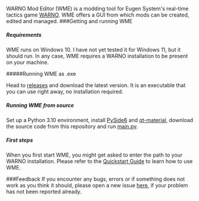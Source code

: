 WARNO Mod Editor (WME) is a modding tool for Eugen System's real-time tactics game [WARNO](https://store.steampowered.com/app/1611600/WARNO/). WME offers a GUI from which mods can be created, edited and managed. 
###Getting and running WME

##### Requirements

WME runs on Windows 10. I have not yet tested it for Windows 11, but it should run. In any case, WME requires a WARNO installation to be present on your machine.

#####Running WME as .exe

Head to [releases](https://github.com/Jonitr0/WarnoModEditor/releases) and download the latest version. It is an executable that you can use right away, no installation required.

##### Running WME from source

Set up a Python 3.10 environment, install [PySide6](https://pypi.org/project/PySide6/) and [qt-material](https://pypi.org/project/qt-material/), download the source code from this repository and run [main.py](https://github.com/Jonitr0/WarnoModEditor/blob/main/main.py).

##### First steps

When you first start WME, you might get asked to enter the path to your WARNO installation. Please refer to the [Quickstart Guide](https://github.com/Jonitr0/WarnoModEditor/blob/main/resources/markdown/Quickstart.md) to learn how to use WME.

###Feedback
If you encounter any bugs, errors or if something does not work as you think it should, please open a new issue [here](https://github.com/Jonitr0/WarnoModEditor/issues), if your problem has not been reported already.